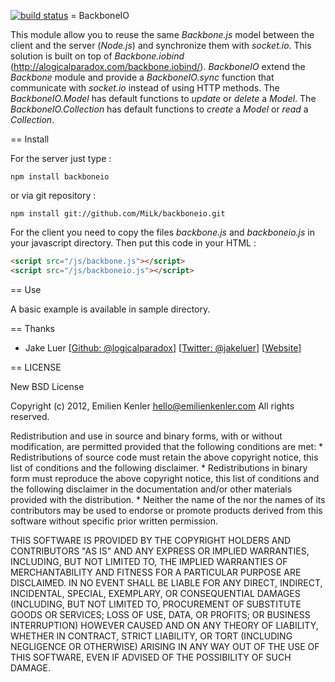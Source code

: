[![build status](https://secure.travis-ci.org/MiLk/backboneio.png)](http://travis-ci.org/MiLk/backboneio)
= BackboneIO

This module allow you to reuse the same _Backbone.js_ model between the client and the server (_Node.js_) and synchronize them with _socket.io_.
This solution is built on top of _Backbone.iobind_ (http://alogicalparadox.com/backbone.iobind/).
_BackboneIO_ extend the _Backbone_ module and provide a _BackboneIO.sync_ function that communicate with _socket.io_ instead of using HTTP methods.
The _BackboneIO.Model_ has default functions to _update_ or _delete_ a _Model_.
The _BackboneIO.Collection_ has default functions to _create_ a _Model_ or _read_ a _Collection_.

== Install

For the server just type :
```
npm install backboneio
```
or via git repository :
```
npm install git://github.com/MiLk/backboneio.git
```

For the client you need to copy the files _backbone.js_ and _backboneio.js_ in your javascript directory.
Then put this code in your HTML :
```html
<script src="/js/backbone.js"></script>
<script src="/js/backboneio.js"></script>
```

== Use

A basic example is available in sample directory.

== Thanks

* Jake Luer [[Github: @logicalparadox](http://github.com/logicalparadox)] [[Twitter: @jakeluer](http://twitter.com/jakeluer)] [[Website](http://alogicalparadox.com)]

== LICENSE

New BSD License

Copyright (c) 2012, Emilien Kenler hello@emilienkenler.com
All rights reserved.

Redistribution and use in source and binary forms, with or without
modification, are permitted provided that the following conditions are met:
    * Redistributions of source code must retain the above copyright
      notice, this list of conditions and the following disclaimer.
    * Redistributions in binary form must reproduce the above copyright
      notice, this list of conditions and the following disclaimer in the
      documentation and/or other materials provided with the distribution.
    * Neither the name of the <organization> nor the
      names of its contributors may be used to endorse or promote products
      derived from this software without specific prior written permission.

THIS SOFTWARE IS PROVIDED BY THE COPYRIGHT HOLDERS AND CONTRIBUTORS "AS IS" AND
ANY EXPRESS OR IMPLIED WARRANTIES, INCLUDING, BUT NOT LIMITED TO, THE IMPLIED
WARRANTIES OF MERCHANTABILITY AND FITNESS FOR A PARTICULAR PURPOSE ARE
DISCLAIMED. IN NO EVENT SHALL <COPYRIGHT HOLDER> BE LIABLE FOR ANY
DIRECT, INDIRECT, INCIDENTAL, SPECIAL, EXEMPLARY, OR CONSEQUENTIAL DAMAGES
(INCLUDING, BUT NOT LIMITED TO, PROCUREMENT OF SUBSTITUTE GOODS OR SERVICES;
LOSS OF USE, DATA, OR PROFITS; OR BUSINESS INTERRUPTION) HOWEVER CAUSED AND
ON ANY THEORY OF LIABILITY, WHETHER IN CONTRACT, STRICT LIABILITY, OR TORT
(INCLUDING NEGLIGENCE OR OTHERWISE) ARISING IN ANY WAY OUT OF THE USE OF THIS
SOFTWARE, EVEN IF ADVISED OF THE POSSIBILITY OF SUCH DAMAGE.

